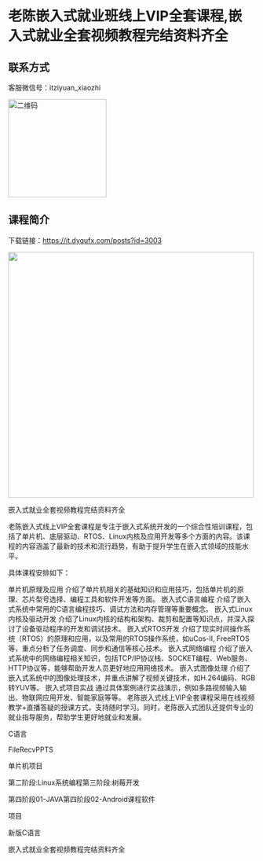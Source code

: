 # 老陈嵌入式就业班线上VIP全套课程,嵌入式就业全套视频教程完结资料齐全

## 联系方式

客服微信号：itziyuan_xiaozhi

<img src="https://ziyuanyun.oss-cn-guangzhou.aliyuncs.com/common/20240614073449/666b82192834a.jpg" width="200" height="200" alt="二维码">

## 课程简介

下载链接：https://it.dyqufx.com/posts?id=3003

<img src="https://ziyuanyun.oss-cn-guangzhou.aliyuncs.com/yun/20240515184911/66449327649a0.jpg" width="500" alt="">

  嵌入式就业全套视频教程完结资料齐全

 老陈嵌入式线上VIP全套课程是专注于嵌入式系统开发的一个综合性培训课程，包括了单片机、底层驱动、RTOS、Linux内核及应用开发等多个方面的内容。该课程的内容涵盖了最新的技术和流行趋势，有助于提升学生在嵌入式领域的技能水平。

 具体课程安排如下：

  单片机原理及应用 介绍了单片机相关的基础知识和应用技巧，包括单片机的原理、芯片型号选择、编程工具和软件开发等方面。 嵌入式C语言编程 介绍了嵌入式系统中常用的C语言编程技巧、调试方法和内存管理等重要概念。 嵌入式Linux内核及驱动开发 介绍了Linux内核的结构和架构、裁剪和配置等知识点，并深入探讨了设备驱动程序的开发和调试技术。 嵌入式RTOS开发 介绍了现实时间操作系统（RTOS）的原理和应用，以及常用的RTOS操作系统，如uCos-II, FreeRTOS等，重点分析了任务调度、同步和通信等核心技术。 嵌入式网络编程 介绍了嵌入式系统中的网络编程相关知识，包括TCP/IP协议栈、SOCKET编程、Web服务、HTTP协议等，能够帮助开发人员更好地应用网络技术。 嵌入式图像处理 介绍了嵌入式系统中的图像处理技术，并重点讲解了视频关键技术，如H.264编码、RGB转YUV等。 嵌入式项目实战 通过具体案例进行实战演示，例如多路视频输入输出、物联网应用开发、智能家庭等等。  老陈嵌入式线上VIP全套课程采用在线视频教学+直播答疑的授课方式，支持随时学习。同时，老陈嵌入式团队还提供专业的就业指导服务，帮助学生更好地就业和发展。

 C语言

 FileRecvPPTS

 单片机项目

 第二阶段:Linux系统编程第三阶段:树莓开发

 第四阶段01-JAVA第四阶段02-Android课程软件

 项目

 新版C语言

 嵌入式就业全套视频教程完结资料齐全



  